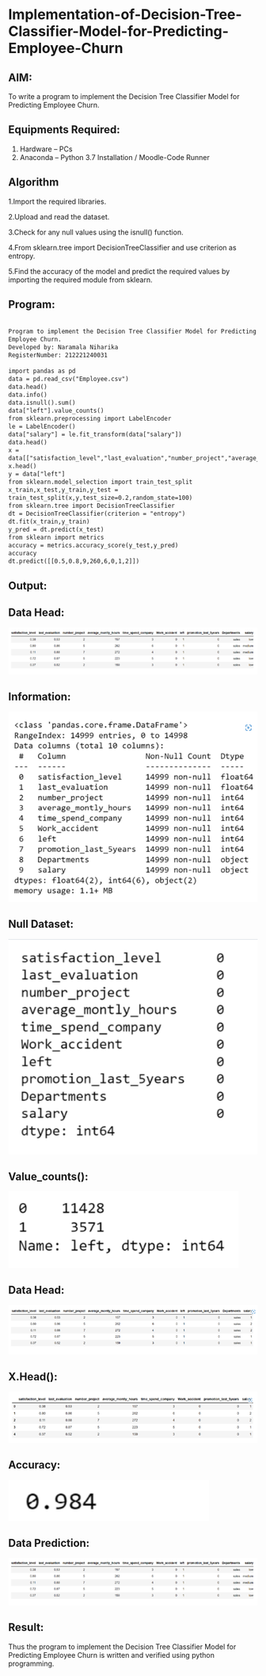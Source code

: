 # Implementation-of-Decision-Tree-Classifier-Model-for-Predicting-Employee-Churn

## AIM:
To write a program to implement the Decision Tree Classifier Model for Predicting Employee Churn.

## Equipments Required:
1. Hardware – PCs
2. Anaconda – Python 3.7 Installation / Moodle-Code Runner

## Algorithm
1.Import the required libraries.

2.Upload and read the dataset.

3.Check for any null values using the isnull() function.

4.From sklearn.tree import DecisionTreeClassifier and use criterion as entropy.

5.Find the accuracy of the model and predict the required values by importing the required module from sklearn.
 

## Program:
```

Program to implement the Decision Tree Classifier Model for Predicting Employee Churn.
Developed by: Naramala Niharika
RegisterNumber: 212221240031 

import pandas as pd
data = pd.read_csv("Employee.csv")
data.head()
data.info()
data.isnull().sum()
data["left"].value_counts()
from sklearn.preprocessing import LabelEncoder
le = LabelEncoder()
data["salary"] = le.fit_transform(data["salary"])
data.head()
x = data[["satisfaction_level","last_evaluation","number_project","average_montly_hours","time_spend_company","Work_accident","promotion_last_5years","salary"]]
x.head()
y = data["left"]
from sklearn.model_selection import train_test_split
x_train,x_test,y_train,y_test = train_test_split(x,y,test_size=0.2,random_state=100)
from sklearn.tree import DecisionTreeClassifier
dt = DecisionTreeClassifier(criterion = "entropy")
dt.fit(x_train,y_train)
y_pred = dt.predict(x_test)
from sklearn import metrics
accuracy = metrics.accuracy_score(y_test,y_pred)
accuracy
dt.predict([[0.5,0.8,9,260,6,0,1,2]])

```

## Output:

## Data Head:
![Output](https://github.com/naramala-niharika/Implementation-of-Decision-Tree-Classifier-Model-for-Predicting-Employee-Churn/blob/main/5a.png?raw=true)
## Information:
![Output](https://github.com/naramala-niharika/Implementation-of-Decision-Tree-Classifier-Model-for-Predicting-Employee-Churn/blob/main/5b.png?raw=true)
## Null Dataset:
![Output](https://github.com/naramala-niharika/Implementation-of-Decision-Tree-Classifier-Model-for-Predicting-Employee-Churn/blob/main/5c.png?raw=true)
## Value_counts():
![Output](https://github.com/naramala-niharika/Implementation-of-Decision-Tree-Classifier-Model-for-Predicting-Employee-Churn/blob/main/5d.png?raw=true)
## Data Head:
![Output](https://github.com/naramala-niharika/Implementation-of-Decision-Tree-Classifier-Model-for-Predicting-Employee-Churn/blob/main/5e.png?raw=true)
## X.Head():
![Output](https://github.com/naramala-niharika/Implementation-of-Decision-Tree-Classifier-Model-for-Predicting-Employee-Churn/blob/main/5f.png?raw=true)
## Accuracy:
![Output](https://github.com/naramala-niharika/Implementation-of-Decision-Tree-Classifier-Model-for-Predicting-Employee-Churn/blob/main/5g.png?raw=true)
## Data Prediction:
![Output](https://github.com/naramala-niharika/Implementation-of-Decision-Tree-Classifier-Model-for-Predicting-Employee-Churn/blob/main/5a.png?raw=true)

## Result:
Thus the program to implement the  Decision Tree Classifier Model for Predicting Employee Churn is written and verified using python programming.

